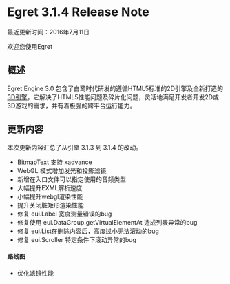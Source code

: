 Egret 3.1.4 Release Note
===============================


最近更新时间：2016年7月11日


欢迎您使用Egret

## 概述

Egret Engine 3.0 包含了白鹭时代研发的遵循HTML5标准的2D引擎及全新打造的[3D引擎](https://github.com/egret-labs/egret-3d)，它解决了HTML5性能问题及碎片化问题，灵活地满足开发者开发2D或3D游戏的需求，并有着极强的跨平台运行能力。

## 更新内容

本次更新内容汇总了从引擎 3.1.3 到 3.1.4 的改动。

* BitmapText 支持 xadvance
* WebGL 模式增加发光和投影滤镜
* 新增在入口文件可以指定使用的音频类型
* 大幅提升EXML解析速度
* 小幅提升webgl渲染性能
* 提升关闭脏矩形渲染性能
* 修复 eui.Label 宽度测量错误的bug
* 修复使用 eui.DataGroup.getVirtualElementAt 造成列表异常的bug
* 修复 eui.List在删除内容后，高度过小无法滚动的bug
* 修复 eui.Scroller 特定条件下滚动异常的bug



#### 路线图
* 优化滤镜性能